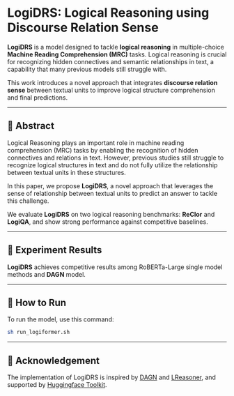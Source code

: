 # LogiDRS: Logical Reasoning using Discourse Relation Sense

**LogiDRS** is a model designed to tackle **logical reasoning** in multiple-choice **Machine Reading Comprehension (MRC)** tasks. Logical reasoning is crucial for recognizing hidden connectives and semantic relationships in text, a capability that many previous models still struggle with.

This work introduces a novel approach that integrates **discourse relation sense** between textual units to improve logical structure comprehension and final predictions.

---

## 🧠 Abstract

Logical Reasoning plays an important role in machine reading comprehension (MRC) tasks by enabling the recognition of hidden connectives and relations in text. However, previous studies still struggle to recognize logical structures in text and do not fully utilize the relationship between textual units in these structures. 

In this paper, we propose **LogiDRS**, a novel approach that leverages the sense of relationship between textual units to predict an answer to tackle this challenge. 

We evaluate **LogiDRS** on two logical reasoning benchmarks: **ReClor** and **LogiQA**, and show strong performance against competitive baselines.

---

## 🧪 Experiment Results

**LogiDRS** achieves competitive results among RoBERTa-Large single model methods and **DAGN** model.

---

## 🔧 How to Run

To run the model, use this command:

```bash
sh run_logiformer.sh
```
---
## 🙏 Acknowledgement
The implementation of LogiDRS is inspired by [DAGN]() and [LReasoner](), and supported by [Huggingface Toolkit]().
